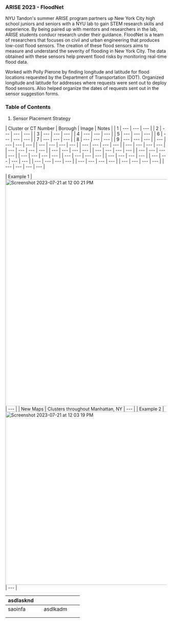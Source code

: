 ### ARISE 2023 - FloodNet

NYU Tandon's summer ARISE program partners up New York City high school juniors and seniors with a NYU lab to gain STEM research skills and experience. By being paired up with mentors and researchers in the lab, ARISE students conducr research under their guidance. FloodNet is a team of researchers that focuses on civil and urban engineering that produces low-cost flood sensors. The creation of these flood sensors aims to measure and understand the severity of flooding in New York City. The data obtained with these sensors help prevent flood risks by monitoring real-time flood data.

Worked with Polly Pierone by finding longitude and latitude for flood locations requested by the Department of Transportation (DOT). 
Organized longitude and latitude for addresses where requests were sent out to deploy flood sensors. Also helped organize the dates of requests sent out in the sensor suggestion forms.  

### Table of Contents
1. Sensor Placement Strategy

| Cluster or CT Number | Borough | Image | Notes |
| 1 | --- | --- | --- |
| 2 | --- | --- | --- |
| 3 | --- | --- | --- |
| 4 | --- | --- | --- |
| 5 | --- | --- | --- |
| 6 | --- | --- | --- |
| 7 | --- | --- | --- |
| 8 | --- | --- | --- |
| 9 | --- | --- | --- |
| --- | --- | --- | --- |
| --- | --- | --- | --- |
| --- | --- | --- | --- |
| --- | --- | --- | --- |
| --- | --- | --- | --- |
| --- | --- | --- | --- |
| --- | --- | --- | --- |
| --- | --- | --- | --- |
| --- | --- | --- | --- |
| --- | --- | --- | --- |
| --- | --- | --- | --- |
| --- | --- | --- | --- |
| --- | --- | --- | --- |
| --- | --- | --- | --- |
| --- | --- | --- | --- |
| --- | --- | --- | --- |




| Example 1 | <img width="707" alt="Screenshot 2023-07-21 at 12 00 21 PM" src="https://github.com/sally-dhar/ARISE-2023---FloodNet/assets/139362763/fa3210d7-17d4-4fa9-92b4-444b1e8365e3">| --- |
| New Maps | Clusters throughout Manhattan, NY | --- |
| Example 2 |<img width="540" alt="Screenshot 2023-07-21 at 12 03 19 PM" src="https://github.com/sally-dhar/ARISE-2023---FloodNet/assets/139362763/11d629ab-93ea-41b8-90bf-651af01beae0">| --- |

| asdlasknd |   |          |   |   |
|-----------|---|----------|---|---|
| saoinfa   |   | asdlkadm |   |   |
|           |   |          |   |   |
|           |   |          |   |   |
